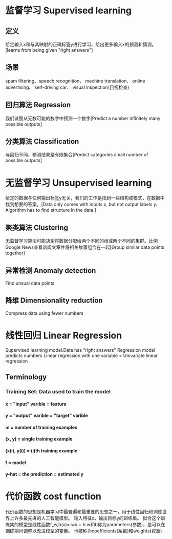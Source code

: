 # 监督学习 Supervised learning
## 定义
给定输入x和与其映射的正确标签y进行学习，给出更多输入x的预测和猜测。[learns from being given "right answers"]
## 场景
spam filtering、speech recognition、 machine translation、 online advertising、 self-driving car、 visual inspection(目视检查)
## 回归算法 Regression
我们试图从无数可能的数字中预测一个数字[Predict a number infinitely many possible outputs]
## 分类算法 Classification
与回归不同，预测结果是有限集合[Predict categories small number of possible outputs]
# 无监督学习 Unsupervised learning
给定的数据与任何输出标签y无关，我们的工作是找到一些结构或模式，在数据中找到想要的答案。[Data only comes with inputs x, but not output labels y. Algorithm has to find structure in the data.]
## 聚类算法 Clustering
无监督学习算法可能决定将数据分配给两个不同的组或两个不同的集群。比例Google News查看新闻文章并将相关故事组合在一起[Group similar data points together]
## 异常检测 Anomaly detection
Find unsual data points
## 降维 Dimensionality reduction
Compress data using fewer numbers
# 线性回归 Linear Regression
Supervised learning model.Data has "right answers"
Regression model predicts numbers
Linear regression with one variable = Univariate linear regression
## Terminology
### Training Set: Data used to train the model
#### x = "input" varible = feature
#### y = "output" varible = "target" varible
#### m = number of training examples
#### (x, y) = single training example
#### (x(i), y(i)) = (i)th training example
#### f = model
#### y-hat = the prediction = estimated y
# 代价函数 cost function
代价函数的思想是机器学习中最普遍和最重要的思想之一，用于线性回归和训练世界上许多最先进的人工智能模型。
输入特征x，输出目标y的训练集。 拟合这个训练集的模型是线性函数f_w,b(x)= wx + b
w和b称为parameters(参数)，是可以在训练期间调整以改进模型的变量。 也被称为coefficients(系数)和weights(权重)








